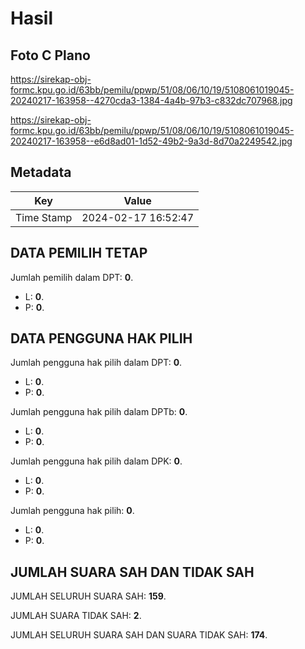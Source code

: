 # Hasil

## Foto C Plano

https://sirekap-obj-formc.kpu.go.id/63bb/pemilu/ppwp/51/08/06/10/19/5108061019045-20240217-163958--4270cda3-1384-4a4b-97b3-c832dc707968.jpg

https://sirekap-obj-formc.kpu.go.id/63bb/pemilu/ppwp/51/08/06/10/19/5108061019045-20240217-163958--e6d8ad01-1d52-49b2-9a3d-8d70a2249542.jpg


## Metadata

| Key        | Value               |
| ---------- | ------------------- |
| Time Stamp | 2024-02-17 16:52:47 |


## DATA PEMILIH TETAP

Jumlah pemilih dalam DPT: **0**.
 * L: **0**.
 * P: **0**.

## DATA PENGGUNA HAK PILIH

Jumlah pengguna hak pilih dalam DPT: **0**.
 * L: **0**.
 * P: **0**.

Jumlah pengguna hak pilih dalam DPTb: **0**.
 * L: **0**.
 * P: **0**.

Jumlah pengguna hak pilih dalam DPK: **0**.
 * L: **0**.
 * P: **0**.

Jumlah pengguna hak pilih: **0**.
 * L: **0**.
 * P: **0**.

## JUMLAH SUARA SAH DAN TIDAK SAH

JUMLAH SELURUH SUARA SAH: **159**.

JUMLAH SUARA TIDAK SAH: **2**.

JUMLAH SELURUH SUARA SAH DAN SUARA TIDAK SAH: **174**.


